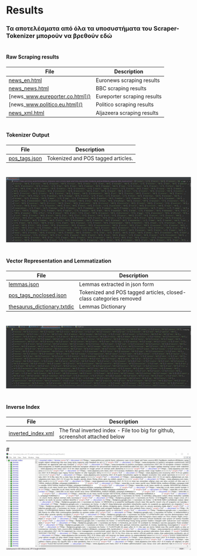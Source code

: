 # Results

### Τα αποτελέσματα από όλα τα υποσυστήματα του Scraper-Tokenizer μπορούν να βρεθούν εδώ

#

#### Raw Scraping results
| File    | Description |
| ----------- | ----------- |
| [news_en.html]()| Euronews scraping results |
| [news_news.html]()| BBC scraping results |
| [news_www.eureporter.co.html]()| Eureporter scraping results |
| [news_www.politico.eu.html]()| Politico scraping results |
| [news_xml.html]() | Aljazeera scraping results|
#
#### Tokenizer Output
| File    | Description |
| ----------- | ----------- |
| [pos_tags.json](https://github.com/evedour/scraper_tintin/blob/main/Scraper/NewsScrape/Results/pos_tags.json)| Tokenized and POS tagged articles. |

#
![](pos_tagged.jpg)
#

#### Vector Representation and Lemmatization
| File    | Description |
| ----------- | ----------- |
| [lemmas.json](https://github.com/evedour/scraper_tintin/commit/039f2175cf8ac3df7c533f386f91deadb84d52ff)| Lemmas extracted in json form |
| [pos_tags_noclosed.json](https://github.com/evedour/scraper_tintin/blob/main/Scraper/NewsScrape/Results/pos_tags_noclosed.json) | Tokenized and POS tagged articles, closed-class categories removed|
| [thesaurus_dictionary.txtdic](https://github.com/evedour/scraper_tintin/blob/main/Scraper/NewsScrape/Results/thesaurus_dictionary.txtdic) | Lemmas Dictionary |

#
![](pos_tagged_noclosed.jpg)
#

#### Inverse Index
| File    | Description |
| ----------- | ----------- |
| [inverted_index.xml](https://github.com/evedour/scraper_tintin/blob/main/Scraper/NewsScrape/Results/inverted_index.xml)| The final inverted index - File too big for github, screenshot attached below |

#![](index.jpg)
